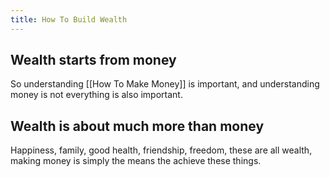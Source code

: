 ```yaml
---
title: How To Build Wealth
---
```


## Wealth starts from money

So understanding [[How To Make Money]] is important, and understanding money is not everything is also important.

## Wealth is about much more than money

Happiness, family, good health, friendship, freedom, these are all wealth, making money is simply the means the achieve these things.